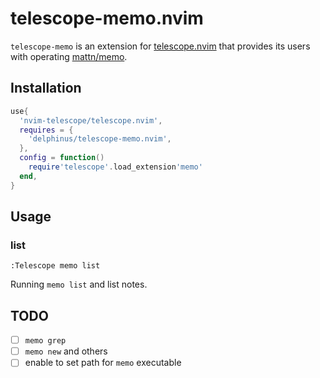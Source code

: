 # telescope-memo.nvim

`telescope-memo` is an extension for [telescope.nvim][] that provides its users with operating [mattn/memo][].

[telescope.nvim]: https://github.com/nvim-telescope/telescope.nvim
[mattn/memo]: https://github.com/mattn/memo

## Installation

```lua
use{
  'nvim-telescope/telescope.nvim',
  requires = {
    'delphinus/telescope-memo.nvim',
  },
  config = function()
    require'telescope'.load_extension'memo'
  end,
}
```

## Usage

### list

`:Telescope memo list`

Running `memo list` and list notes.

## TODO

* [ ] `memo grep`
* [ ] `memo new` and others
* [ ] enable to set path for `memo` executable
